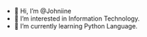 - 👋 Hi, I’m @Johniine
- 👀 I’m interested in Information Technology.
- 🌱 I’m currently learning Python Language.

<!---
Johniine/Johniine is a ✨ special ✨ repository because its `README.md` (this file) appears on your GitHub profile.
You can click the Preview link to take a look at your changes.
--->
